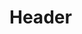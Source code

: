 <!-- TITLE: Call Minor Demon -->
<!-- SUBTITLE: Summons a demon to do your bidding.  Consumes a bottle of blood when cast. -->

# Header